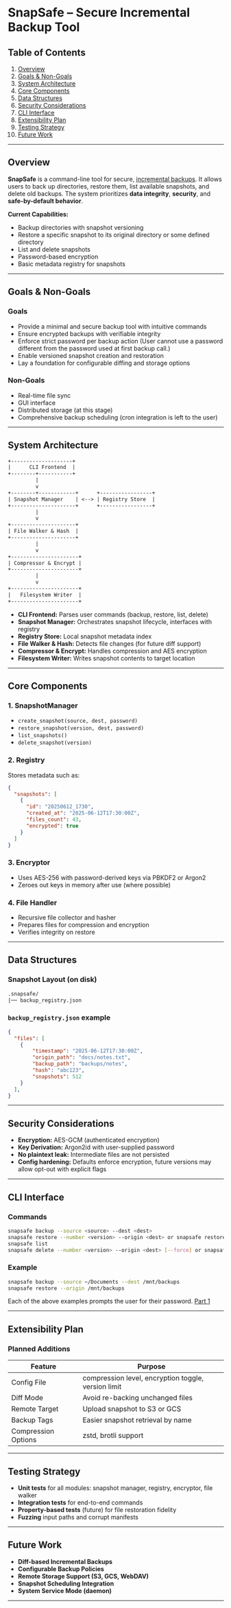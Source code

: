 # SnapSafe – Secure Incremental Backup Tool

## Table of Contents

1. [Overview](#overview)
2. [Goals & Non-Goals](#goals--non-goals)
3. [System Architecture](#system-architecture)
4. [Core Components](#core-components)
5. [Data Structures](#data-structures)
6. [Security Considerations](#security-considerations)
7. [CLI Interface](#cli-interface)
8. [Extensibility Plan](#extensibility-plan)
9. [Testing Strategy](#testing-strategy)
10. [Future Work](#future-work)

---

## Overview

**SnapSafe** is a command-line tool for secure, [incremental backups](PART1.md). It allows users to back up directories, restore them, list available snapshots, and delete old backups. The system prioritizes **data integrity**, **security**, and **safe-by-default behavior**.

**Current Capabilities:**

- Backup directories with snapshot versioning
- Restore a specific snapshot to its original directory or some defined directory
- List and delete snapshots
- Password-based encryption
- Basic metadata registry for snapshots

---

## Goals & Non-Goals

### Goals

- Provide a minimal and secure backup tool with intuitive commands
- Ensure encrypted backups with verifiable integrity
- Enforce strict password per backup action (User cannot use a password different from the password used at first backup call.)
- Enable versioned snapshot creation and restoration
- Lay a foundation for configurable diffing and storage options

### Non-Goals

- Real-time file sync
- GUI interface
- Distributed storage (at this stage)
- Comprehensive backup scheduling (cron integration is left to the user)

---

## System Architecture

```txt
+--------------------+
|      CLI Frontend  |
+--------+-----------+
         |
         v
+--------+------------+      +-----------------+
| Snapshot Manager    | <--> | Registry Store  |
+---------------------+      +-----------------+
         |
         v
+---------------------+
| File Walker & Hash  |
+---------------------+
         |
         v
+----------------------+
| Compressor & Encrypt |
+----------------------+
         |
         v
+----------------------+
|   Filesystem Writer  |
+----------------------+
```

- **CLI Frontend:** Parses user commands (backup, restore, list, delete)
- **Snapshot Manager:** Orchestrates snapshot lifecycle, interfaces with registry
- **Registry Store:** Local snapshot metadata index
- **File Walker & Hash:** Detects file changes (for future diff support)
- **Compressor & Encrypt:** Handles compression and AES encryption
- **Filesystem Writer:** Writes snapshot contents to target location

---

## Core Components

### 1. SnapshotManager

- `create_snapshot(source, dest, password)`
- `restore_snapshot(version, dest, password)`
- `list_snapshots()`
- `delete_snapshot(version)`

### 2. Registry

Stores metadata such as:

```json
{
  "snapshots": [
    {
      "id": "20250612_1730",
      "created_at": "2025-06-12T17:30:00Z",
      "files_count": 43,
      "encrypted": true
    }
  ]
}
```

### 3. Encryptor

- Uses AES-256 with password-derived keys via PBKDF2 or Argon2
- Zeroes out keys in memory after use (where possible)

### 4. File Handler

- Recursive file collector and hasher
- Prepares files for compression and encryption
- Verifies integrity on restore

---

## Data Structures

### Snapshot Layout (on disk)

```bash
.snapsafe/
|── backup_registry.json
```

### `backup_registry.json` example

```json
{
  "files": [
    { 
        "timestamp": "2025-06-12T17:30:00Z",
        "origin_path": "docs/notes.txt", 
        "backup_path": "backups/notes",  
        "hash": "abc123", 
        "snapshots": 512 
    }
  ],
}
```

---

## Security Considerations

- **Encryption:** AES-GCM (authenticated encryption)
- **Key Derivation:** Argon2id with user-supplied password
- **No plaintext leak:** Intermediate files are not persisted
- **Config hardening:** Defaults enforce encryption, future versions may allow opt-out with explicit flags

---

## CLI Interface

### Commands

```bash
snapsafe backup --source <source> --dest <dest>
snapsafe restore --number <version> --origin <dest> or snapsafe restore --orign <dest>
snapsafe list
snapsafe delete --number <version> --origin <dest> [--force] or snapsafe delete --origin <dest> [--force]
```

### Example

```bash
snapsafe backup --source ~/Documents --dest /mnt/backups
snapsafe restore --origin /mnt/backups
```

Each of the above examples prompts the user for their password. [Part 1](PART1.md)

---

## Extensibility Plan

### Planned Additions

| Feature | Purpose |
|--------|---------|
| Config File | compression level, encryption toggle, version limit |
| Diff Mode | Avoid re-backing unchanged files |
| Remote Target | Upload snapshot to S3 or GCS |
| Backup Tags | Easier snapshot retrieval by name |
| Compression Options | zstd, brotli support |

---

## Testing Strategy

- **Unit tests** for all modules: snapshot manager, registry, encryptor, file walker
- **Integration tests** for end-to-end commands
- **Property-based tests** (future) for file restoration fidelity
- **Fuzzing** input paths and corrupt manifests

---

## Future Work

- **Diff-based Incremental Backups**
- **Configurable Backup Policies**
- **Remote Storage Support (S3, GCS, WebDAV)**
- **Snapshot Scheduling Integration**
- **System Service Mode (daemon)**

---
